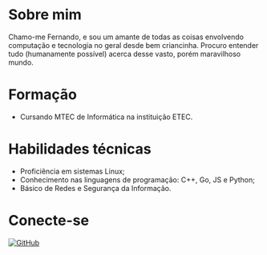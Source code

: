 # Sobre mim
Chamo-me Fernando, e sou um amante de todas as coisas envolvendo computação e tecnologia no geral desde bem criancinha. Procuro entender tudo (humanamente possível) acerca desse vasto, porém maravilhoso mundo. 

# Formação
- Cursando MTEC de Informática na instituição ETEC.

# Habilidades técnicas
- Proficiência em sistemas Linux;
- Conhecimento nas linguagens de programação: C++, Go, JS e Python;
- Básico de Redes e Segurança da Informação.

# Conecte-se
[![GitHub](https://img.shields.io/badge/GitHub-100000?style=for-the-badge&logo=github&logoColor=white)](https://github.com/o-nand)
